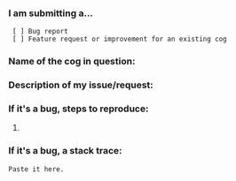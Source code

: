 ### I am submitting a...
```
 [ ] Bug report
 [ ] Feature request or improvement for an existing cog
```

### Name of the cog in question:


### Description of my issue/request:


### If it's a bug, steps to reproduce:
 
 1.


### If it's a bug, a stack trace:
```
Paste it here.
```
